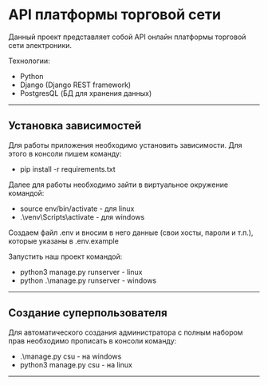 # API платформы торговой сети
Данный проект представляет собой API онлайн платформы торговой сети электроники.

Технологии:
- Python
- Django (Django REST framework)
- PostgresQL (БД для хранения данных)
---
## Установка зависимостей

Для работы приложения необходимо установить зависимости. Для этого в консоли пишем команду:

- pip install -r requirements.txt

Далее для работы необходимо зайти в виртуальное окружение командой:

- source env/bin/activate - для linux
- .\venv\Scripts\activate - для windows

Создаем файл .env и вносим в него данные (свои хосты, пароли и т.п.), которые указаны в .env.example

Запустить наш проект командой:

- python3 manage.py runserver - linux
- python .\manage.py runserver - windows

---

## Создание суперпользователя

Для автоматического создания администратора с полным набором прав необходимо прописать в консоли команду:

- .\manage.py csu - на windows
- python3 manage.py csu - на linux

___

